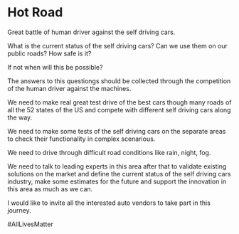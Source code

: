 # Hot Road

Great battle of human driver against the self driving cars.

What is the current status of the self driving cars?
Can we use them on our public roads? How safe is it?

If not when will this be possible?

The answers to this questiongs should be collected through the competition of the human driver against the machines.

We need to make real great test drive of the best cars though many roads of all the 52 states of the US and compete with different
self driving cars along the way.

We need to make some tests of the self driving cars on the separate areas to check their functionality in complex scenarious.

We need to drive through difficult road conditions like rain, night, fog.

We need to talk to leading experts in this area after that to validate existing solutions on the market and define the current status of the self driving cars industry, make some estimates for the future and support the innovation in this area as much as we can.

I would like to invite all the interested auto vendors to take part in this journey.

#AllLivesMatter
